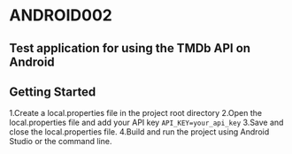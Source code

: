 # ANDROID002
## Test application for using the TMDb API on Android
## Getting Started
1.Create a local.properties file in the project root directory
2.Open the local.properties file and add your API key
`API_KEY=your_api_key`
3.Save and close the local.properties file.
4.Build and run the project using Android Studio or the command line.